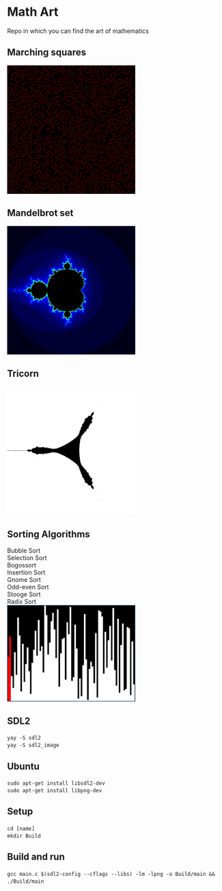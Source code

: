 # Math Art
Repo in which you can find the art of mathematics </br>

## Marching squares
<img src="/Images/marchingSquares.png" alt="preview" width="300" style="height:auto;">

## Mandelbrot set
<img src="/Images/mandelbrotSet.png" alt="preview" width="300" style="height:auto;">

## Tricorn
<img src="/Images/tricorn.png" alt="preview" width="300" style="height:auto;">

## Sorting Algorithms
Bubble Sort </br>
Selection Sort </br>
Bogossort </br>
Insertion Sort </br>
Gnome Sort </br>
Odd-even Sort </br>
Stooge Sort </br>
Radix Sort </br>
<img src="/Images/bubbleSort.png" alt="preview" width="300" style="height:auto;">

## SDL2
`yay -S sdl2` </br>
`yay -S sdl2_image` </br>

## Ubuntu
`sudo apt-get install libsdl2-dev` </br>
`sudo apt-get install libpng-dev` </br>

## Setup
`cd [name]` </br>
`mkdir Build` </br>

## Build and run
`gcc main.c $(sdl2-config --cflags --libs) -lm -lpng -o Build/main && ./Build/main` </br>
